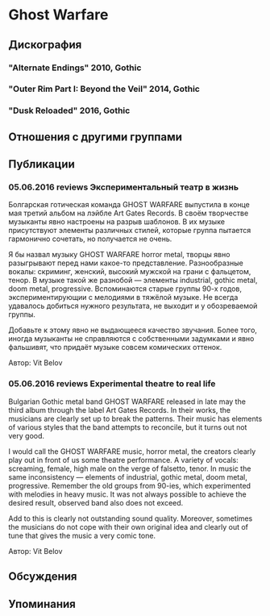 # Ghost Warfare



## Дискография

### "Alternate Endings" 2010, Gothic



### "Outer Rim Part I: Beyond the Veil" 2014, Gothic



### "Dusk Reloaded" 2016, Gothic




## Отношения с другими группами


## Публикации

### 05.06.2016 reviews Экспериментальный театр в жизнь

<p>Болгарская готическая команда GHOST WARFARE выпустила в конце мая третий альбом на лэйбле Art Gates Records. В своём творчестве музыканты явно настроены на разрыв шаблонов. В их музыке присутствуют элементы различных стилей, которые группа пытается гармонично сочетать, но получается не очень.</p><p>Я бы назвал музыку GHOST WARFARE horror metal, творцы явно разыгрывают перед нами какое-то представление. Разнообразные вокалы: скриминг, женский, высокий мужской на грани с фальцетом, тенор. В музыке такой же разнобой — элементы industrial, gothic metal, doom metal, progressive. Вспоминаются старые группы 90-х годов, экспериментирующии с мелодиями в тяжёлой музыке. Не всегда удавалось добиться нужного результата, не выходит и у обозреваемой группы. </p><p>Добавьте к этому явно не выдающееся качество звучания. Более того, иногда музыканты не справляются с собственными задумками и явно фальшивят, что придаёт музыке совсем комических оттенок.</p>
Автор: Vit Belov

### 05.06.2016 reviews Experimental theatre to real life

<p>Bulgarian Gothic metal band GHOST WARFARE released in late may the third album through the label Art Gates Records. In their works, the musicians are clearly set up to break the patterns. Their music has elements of various styles that the band attempts to reconcile, but it turns out not very good.</p><p>I would call the GHOST WARFARE music, horror metal, the creators clearly play out in front of us some theatre performance. A variety of vocals: screaming, female, high male on the verge of falsetto, tenor. In music the same inconsistency — elements of industrial, gothic metal, doom metal, progressive. Remember the old groups from 90-ies, which experimented with melodies in heavy music. It was not always possible to achieve the desired result, observed band also does not exceed. </p><p>Add to this is clearly not outstanding sound quality. Moreover, sometimes the musicians do not cope with their own original idea and clearly out of tune that gives the music a very comic tone.</p>
Автор: Vit Belov


## Обсуждения


## Упоминания

